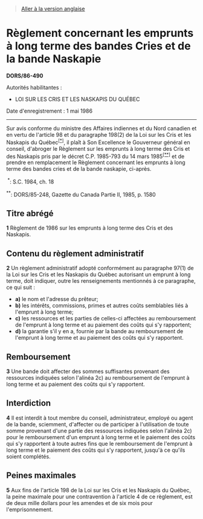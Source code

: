 > [Aller à la version anglaise](/en/Regulations/Statutory%20Orders%20and%20Regulations/86/490.md)

# Règlement concernant les emprunts à long terme des bandes Cries et de la bande Naskapie

**DORS/86-490**

Autorités habilitantes : 
- LOI SUR LES CRIS ET LES NASKAPIS DU QUÉBEC

Date d'enregistrement : 1 mai 1986

----------

Sur avis conforme du ministre des Affaires indiennes et du Nord canadien et en vertu de l'article 98 et du paragraphe 198(2) de la Loi sur les Cris et les Naskapis du Québec<sup><a href='#footnote1_f'>[*]</a></sup>, il plaît à Son Excellence le Gouverneur général en conseil, d'abroger le Règlement sur les emprunts à long terme des Cris et des Naskapis pris par le décret C.P. 1985-793 du 14 mars 1985<sup><a href='#footnote2_f'>[**]</a></sup> et de prendre en remplacement le Règlement concernant les emprunts à long terme des bandes cries et de la bande naskapie, ci-après.



<a name='footnote1_f'><sup> *</sup></a>: S.C. 1984, ch. 18<br />



<a name='footnote2_f'><sup>**</sup></a>: DORS/85-248, Gazette du Canada Partie II, 1985, p. 1580<br />




## Titre abrégé


**1** Règlement de 1986 sur les emprunts à long terme des Cris et des Naskapis.




## Contenu du règlement administratif


**2** Un règlement administratif adopté conformément au paragraphe 97(1) de la Loi sur les Cris et les Naskapis du Québec autorisant un emprunt à long terme, doit indiquer, outre les renseignements mentionnés à ce paragraphe, ce qui suit :
- **a)** le nom et l'adresse du prêteur;
- **b)** les intérêts, commissions, primes et autres coûts semblables liés à l'emprunt à long terme;
- **c)** les ressources et les parties de celles-ci affectées au remboursement de l'emprunt à long terme et au paiement des coûts qui s'y rapportent;
- **d)** la garantie s'il y en a, fournie par la bande au remboursement de l'emprunt à long terme et au paiement des coûts qui s'y rapportent.




## Remboursement


**3** Une bande doit affecter des sommes suffisantes provenant des ressources indiquées selon l'alinéa 2c) au remboursement de l'emprunt à long terme et au paiement des coûts qui s'y rapportent.




## Interdiction


**4** Il est interdit à tout membre du conseil, administrateur, employé ou agent de la bande, sciemment, d'affecter ou de participer à l'utilisation de toute somme provenant d'une partie des ressources indiquées selon l'alinéa 2c) pour le remboursement d'un emprunt à long terme et le paiement des coûts qui s'y rapportent à toute autres fins que le remboursement de l'emprunt à long terme et le paiement des coûts qui s'y rapportent, jusqu'à ce qu'ils soient complétés.




## Peines maximales


**5** Aux fins de l'article 198 de la Loi sur les Cris et les Naskapis du Québec, la peine maximale pour une contravention à l'article 4 de ce règlement, est de deux mille dollars pour les amendes et de six mois pour l'emprisonnement.


